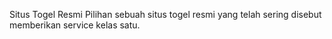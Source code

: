 Situs Togel Resmi Pilihan
sebuah situs togel resmi yang telah sering disebut memberikan service kelas satu.

